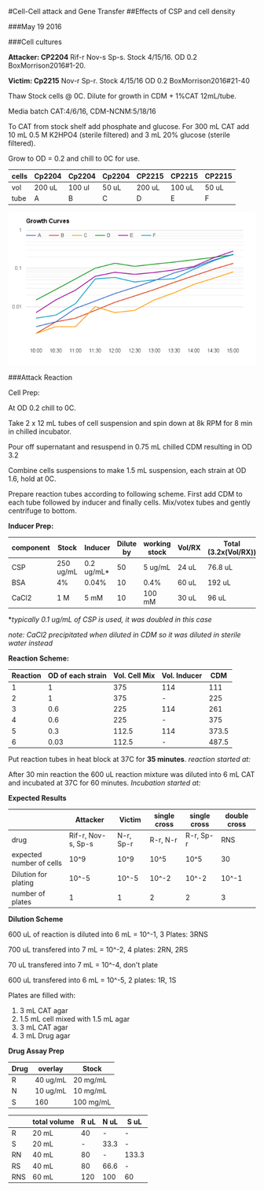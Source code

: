 #Cell-Cell attack and Gene Transfer
##Effects of CSP and cell density

###May 19 2016

###Cell cultures

**Attacker: CP2204** Rif-r Nov-s Sp-s. Stock 4/15/16. OD 0.2 BoxMorrison2016#1-20.

**Victim: Cp2215** Nov-r Sp-r. Stock 4/15/16 OD 0.2 BoxMorrison2016#21-40

Thaw Stock cells @ 0C. Dilute for growth in CDM + 1%CAT 12mL/tube.

Media batch CAT:4/6/16, CDM-NCNM:5/18/16 

To CAT from stock shelf add phosphate and glucose. For 300 mL CAT add 10 mL 0.5 M K2HPO4 (sterile filtered) and 3 mL 20% glucose (sterile filtered).

Grow to OD = 0.2 and chill to 0C for use.

| cells | Cp2204 | Cp2204 | Cp2204 | CP2215 | CP2215 | CP2215 |
|-------|--------|--------|--------|--------|--------|--------|
| vol   | 200 uL | 100 ul | 50 uL  | 200 uL | 100 uL | 50 uL  |
| tube  | A      | B      | C      | D      | E      | F      |

<img src="growth-curves.png" width="600" />

###Attack Reaction

Cell Prep:

At OD 0.2 chill to 0C.

Take 2 x 12 mL tubes of cell suspension and spin down at 8k RPM for 8 min in chilled incubator.

Pour off supernatant and resuspend in 0.75 mL chilled CDM resulting in OD 3.2

Combine cells suspensions to make 1.5 mL suspension, each strain at OD 1.6, hold at 0C.

Prepare reaction tubes according to following scheme. First add CDM to each tube followed by inducer and finally cells. Mix/votex tubes and gently centrifuge to bottom.

**Inducer Prep:**

| component | Stock     | Inducer   | Dilute by   | working stock | Vol/RX | Total (3.2x(Vol/RX)) |
|-----------|-----------|-----------|-------------|---------------|--------|----------------------|
| CSP       | 250 ug/mL | 0.2 ug/mL*| 50          | 5 ug/mL       | 24 uL  | 76.8 uL              |
| BSA       | 4%        | 0.04%     | 10          | 0.4%          | 60 uL  | 192 uL               |
| CaCl2     | 1 M       | 5 mM      | 10          | 100 mM        | 30 uL   | 96 uL                |

**typically 0.1 ug/mL of CSP is used, it was doubled in this case*

*note: CaCl2 precipitated when diluted in CDM so it was diluted in sterile water instead*

**Reaction Scheme:**

| Reaction | OD of each strain | Vol. Cell Mix | Vol. Inducer | CDM   |
|----------|-------------------|---------------|--------------|-------|
| 1        | 1                 | 375           | 114          | 111   |
| 2        | 1                 | 375           | -            | 225   |
| 3        | 0.6               | 225           | 114          | 261   |
| 4        | 0.6               | 225           | -            | 375   |
| 5        | 0.3               | 112.5         | 114          | 373.5 |
| 6        | 0.03               | 112.5        | -            | 487.5 |

Put reaction tubes in heat block at 37C for **35 minutes**. *reaction started at:*

After 30 min reaction the 600 uL reaction mixture was diluted into 6 mL CAT and incubated at 37C for 60 minutes. *Incubation started at:*

**Expected Results**

|                          | Attacker | Victim    | single cross | single cross | double cross |
|--------------------------|----------|-----------|--------------|--------------|--------------|
| drug                     | Rif-r, Nov-s, Sp-s| N-r, Sp-r | R-r, N-r     | R-r, Sp-r    | RNS          |
| expected number of cells | 10^9     | 10^9      | 10^5         | 10^5         | 30           |
| Dilution for plating     | 10^-5    | 10^-5     | 10^-2        | 10^-2        | 10^-1        |
| number of plates         | 1        | 1         | 2            | 2            | 3            |

**Dilution Scheme**

600 uL of reaction is diluted into 6 mL = 10^-1, 3 Plates: 3RNS

700 uL transfered into 7 mL = 10^-2, 4 plates: 2RN, 2RS

70 uL transfered into 7 mL = 10^-4, don't plate

600 uL transfered into 6 mL = 10^-5, 2 plates: 1R, 1S

Plates are filled with:

1. 3 mL CAT agar
2. 1.5 mL cell mixed with 1.5 mL agar
3. 3 mL CAT agar
4. 3 mL Drug agar

**Drug Assay Prep**

| Drug | overlay  | Stock     |
|------|----------|-----------|
| R    | 40 ug/mL | 20 mg/mL  |
| N    | 10 ug/mL | 10 mg/mL  |
| S    | 160      | 100 mg/mL |

|     | total volume | R uL | N uL | S uL  |
|-----|--------------|------|------|-------|
| R   | 20 mL        | 40   | -    | -     |
| S   | 20 mL        | -    | 33.3 | -     |
| RN  | 40 mL        | 80   | -    | 133.3 |
| RS  | 40 mL        | 80   | 66.6 | -     |
| RNS | 60 mL        | 120  | 100  | 60    |
